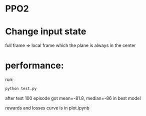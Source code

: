 # PPO2

# Change input state
full frame => local frame which the plane is always in the center

# performance:
run:
```sh
python test.py
```
after test 100 episode
got mean=-81.8, median=-86 in best model

rewards and losses curve is in  plot.ipynb